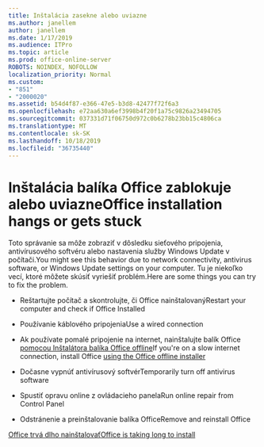 ```yaml
---
title: Inštalácia zasekne alebo uviazne
ms.author: janellem
author: janellem
ms.date: 1/17/2019
ms.audience: ITPro
ms.topic: article
ms.prod: office-online-server
ROBOTS: NOINDEX, NOFOLLOW
localization_priority: Normal
ms.custom:
- "851"
- "2000020"
ms.assetid: b54d4f87-e366-47e5-b3d8-42477f72f6a3
ms.openlocfilehash: e72aa630a6ef3998b4f20f1a75c9826a23494705
ms.sourcegitcommit: 037331d71f06750d972c0b6278b23bb15c4806ca
ms.translationtype: MT
ms.contentlocale: sk-SK
ms.lasthandoff: 10/18/2019
ms.locfileid: "36735440"
---
```

# <a name="office-installation-hangs-or-gets-stuck"></a><span data-ttu-id="8ea87-102">Inštalácia balíka Office zablokuje alebo uviazne</span><span class="sxs-lookup"><span data-stu-id="8ea87-102">Office installation hangs or gets stuck</span></span>

<span data-ttu-id="8ea87-103">Toto správanie sa môže zobraziť v dôsledku sieťového pripojenia, antivírusového softvéru alebo nastavenia služby Windows Update v počítači.</span><span class="sxs-lookup"><span data-stu-id="8ea87-103">You might see this behavior due to network connectivity, antivirus software, or Windows Update settings on your computer.</span></span> <span data-ttu-id="8ea87-104">Tu je niekoľko vecí, ktoré môžete skúsiť vyriešiť problém.</span><span class="sxs-lookup"><span data-stu-id="8ea87-104">Here are some things you can try to fix the problem.</span></span>
  
- <span data-ttu-id="8ea87-105">Reštartujte počítač a skontrolujte, či Office nainštalovaný</span><span class="sxs-lookup"><span data-stu-id="8ea87-105">Restart your computer and check if Office Installed</span></span>

- <span data-ttu-id="8ea87-106">Používanie káblového pripojenia</span><span class="sxs-lookup"><span data-stu-id="8ea87-106">Use a wired connection</span></span>

- <span data-ttu-id="8ea87-107">Ak používate pomalé pripojenie na internet, nainštalujte balík Office [pomocou Inštalátora balíka Office offline](https://support.office.com/article/f0a85fe7-118f-41cb-a791-d59cef96ad1c?wt.mc_id=Alchemy_ClientDIA)</span><span class="sxs-lookup"><span data-stu-id="8ea87-107">If you're on a slow internet connection, install Office [using the Office offline installer](https://support.office.com/article/f0a85fe7-118f-41cb-a791-d59cef96ad1c?wt.mc_id=Alchemy_ClientDIA)</span></span>

- <span data-ttu-id="8ea87-108">Dočasne vypnúť antivírusový softvér</span><span class="sxs-lookup"><span data-stu-id="8ea87-108">Temporarily turn off antivirus software</span></span>

- <span data-ttu-id="8ea87-109">Spustiť opravu online z ovládacieho panela</span><span class="sxs-lookup"><span data-stu-id="8ea87-109">Run online repair from Control Panel</span></span>

- <span data-ttu-id="8ea87-110">Odstránenie a preinštalovanie balíka Office</span><span class="sxs-lookup"><span data-stu-id="8ea87-110">Remove and reinstall Office</span></span>

[<span data-ttu-id="8ea87-111">Office trvá dlho nainštalovať</span><span class="sxs-lookup"><span data-stu-id="8ea87-111">Office is taking long to install</span></span>](https://support.office.com/article/0f09f357-3fef-42a6-b8aa-cef4c6c44bdf?wt.mc_id=Alchemy_ClientDIA)
  
